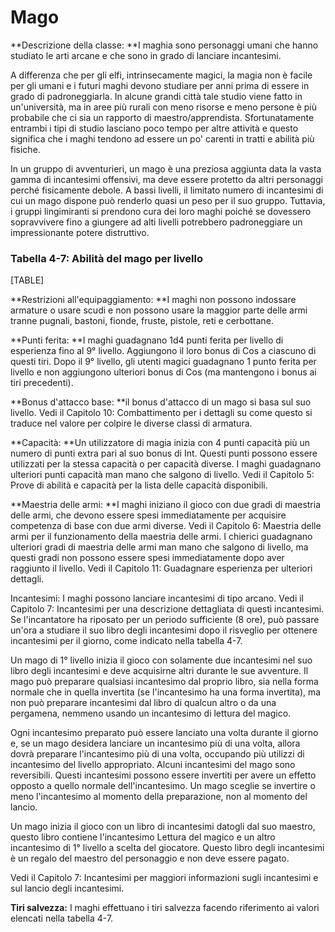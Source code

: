 # Mago

**Descrizione della classe: **I maghia sono personaggi umani che hanno
studiato le arti arcane e che sono in grado di lanciare incantesimi.

A differenza che per gli elfi, intrinsecamente magici, la magia non è
facile per gli umani e i futuri maghi devono studiare per anni prima di
essere in grado di padroneggiarla. In alcune grandi città tale studio
viene fatto in un'università, ma in aree più rurali con meno risorse e
meno persone è più probabile che ci sia un rapporto di
maestro/apprendista. Sfortunatamente entrambi i tipi di studio lasciano
poco tempo per altre attività e questo significa che i maghi tendono ad
essere un po' carenti in tratti e abilità più fisiche.

In un gruppo di avventurieri, un mago è una preziosa aggiunta data la
vasta gamma di incantesimi offensivi, ma deve essere protetto da altri
personaggi perché fisicamente debole. A bassi livelli, il limitato
numero di incantesimi di cui un mago dispone può renderlo quasi un peso
per il suo gruppo. Tuttavia, i gruppi lingimiranti si prendono cura dei
loro maghi poiché se dovessero sopravvivere fino a giungere ad alti
livelli potrebbero padroneggiare un impressionante potere distruttivo.

### Tabella 4-7: **Abilità del mago per livello**

[TABLE]

**Restrizioni all'equipaggiamento: **I maghi non possono indossare
armature o usare scudi e non possono usare la maggior parte delle armi
tranne pugnali, bastoni, fionde, fruste, pistole, reti e cerbottane.

**Punti ferita: **I maghi guadagnano 1d4 punti ferita per livello di
esperienza fino al 9° livello. Aggiungono il loro bonus di Cos a
ciascuno di questi tiri. Dopo il 9° livello, gli utenti magici
guadagnano 1 punto ferita per livello e non aggiungono ulteriori bonus
di Cos (ma mantengono i bonus ai tiri precedenti).

**Bonus d'attacco base: **il bonus d'attacco di un mago si basa sul suo
livello. Vedi il Capitolo 10: Combattimento per i dettagli su come
questo si traduce nel valore per colpire le diverse classi di armatura.

**Capacità: **Un utilizzatore di magia inizia con 4 punti capacità più
un numero di punti extra pari al suo bonus di Int. Questi punti possono
essere utilizzati per la stessa capacità o per capacità diverse. I maghi
guadagnano ulteriori punti capacità man mano che salgono di livello.
Vedi il Capitolo 5: Prove di abilità e capacità per la lista delle
capacità disponibili.

**Maestria delle armi: **I maghi iniziano il gioco con due gradi di
maestria delle armi, che devono essere spesi immediatamente per
acquisire competenza di base con due armi diverse. Vedi il Capitolo 6:
Maestria delle armi per il funzionamento della maestria delle armi. I
chierici guadagnano ulteriori gradi di maestria delle armi man mano che
salgono di livello, ma questi gradi non possono essere spesi
immediatamente dopo aver raggiunto il livello. Vedi il Capitolo 11:
Guadagnare esperienza per ulteriori dettagli.

Incantesimi: I maghi possono lanciare incantesimi di tipo arcano. Vedi
il Capitolo 7: Incantesimi per una descrizione dettagliata di questi
incantesimi. Se l'incantatore ha riposato per un periodo sufficiente (8
ore), può passare un'ora a studiare il suo libro degli incantesimi dopo
il risveglio per ottenere incantesimi per il giorno, come indicato nella
tabella 4-7.

Un mago di 1° livello inizia il gioco con solamente due incantesimi nel
suo libro degli incantesimi e deve acquisirne altri durante le sue
avventure. Il mago può preparare qualsiasi incantesimo dal proprio
libro, sia nella forma normale che in quella invertita (se l'incantesimo
ha una forma invertita), ma non può preparare incantesimi dal libro di
qualcun altro o da una pergamena, nemmeno usando un incantesimo di
lettura del magico.

Ogni incantesimo preparato può essere lanciato una volta durante il
giorno e, se un mago desidera lanciare un incantesimo più di una volta,
allora dovrà preparare l'incantesimo più di una volta, occupando più
utilizzi di incantesimo del livello appropriato. Alcuni incantesimi del
mago sono reversibili. Questi incantesimi possono essere invertiti per
avere un effetto opposto a quello normale dell'incantesimo. Un mago
sceglie se invertire o meno l'incantesimo al momento della preparazione,
non al momento del lancio.

Un mago inizia il gioco con un libro di incantesimi datogli dal suo
maestro, questo libro contiene l'incantesimo Lettura del magico e un
altro incantesimo di 1° livello a scelta del giocatore. Questo libro
degli incantesimi è un regalo del maestro del personaggio e non deve
essere pagato.

Vedi il Capitolo 7: Incantesimi per maggiori informazioni sugli
incantesimi e sul lancio degli incantesimi.

**Tiri salvezza:** I maghi effettuano i tiri salvezza facendo
riferimento ai valori elencati nella tabella 4-7.
